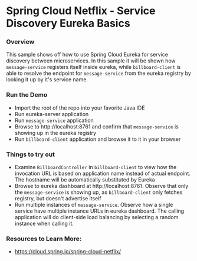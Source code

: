# Spring Cloud Netflix - Service Discovery Eureka Basics

### Overview

This sample shows off how to use Spring Cloud Eureka for service discovery between microservices. In this sample it will be shown how `message-service` registers itself inside eureka, while `billboard-client` is able to resolve the endpoint for `message-service` from the eureka registry by looking it up by it's service name. 

### Run the Demo

* Import the root of the repo into your favorite Java IDE
* Run eureka-server application
* Run `message-service` application
* Browse to http://localhost:8761 and confirm that `message-service` is showing up in the eureka registry
* Run `billboard-client` application and browse it to it in your browser
 

### Things to try out 
* Examine `BillboardController` in `billboard-client` to view how the invocation URL is based on application name instead of actual endpoint. The hostname will be automatically substituted by Eureka  
* Browse to eureka dashboard at http://localhost:8761. Observe that only the `message-service` is showing up, as `billboard-client` only fetches registry, but doesn't advertise itself 
* Run multiple instances of `message-service`. Observe how a single service have multiple instance URLs in eureka dashboard. The calling application will do client-side load balancing by selecting a random instance when calling it.
 
### Resources to Learn More:
* https://cloud.spring.io/spring-cloud-netflix/